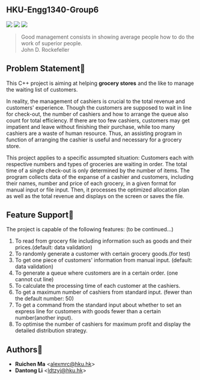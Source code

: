 HKU-Engg1340-Group6
-------------------

![](https://img.shields.io/github/release/lidantong/HKU-Engg1340-Group6.svg)
![](http://progressed.io/bar/15?title=completed)
![](https://img.shields.io/badge/language-C%2B%2B-green.svg)


> Good management consists in showing average people how to do the work of superior people.                                   
> John D. Rockefeller

Problem Statement:flashlight:
-----------------

This C++ project is aiming at helping **grocery stores** and the like to manage the waiting list of customers. 

In reality, the management of cashiers is crucial to the total revenue and customers' experience. Though the customers are supposed to wait in line for check-out, the number of cashiers and how to arrange the queue also count for total efficiency.  If there are too few cashiers, customers may get impatient and leave without finishing their purchase, while too many cashiers are a waste of human resource. Thus, an assisting program in function of arranging the cashier is useful and necessary for a grocery store.

This project applies to a specific assumpted situation: Customers each with respective numbers and types of groceries are waiting in order. The total time of a single check-out is only determined by the number of items. The program collects data of the expanse of a cashier and customers, including their names, number and price of each grocery, in a given format for manual input or file input. Then, it processes the optimized allocation plan as well as the total revenue and displays on the screen or saves the file.

Feature Support:gift:
---------------

The project is capable of the following features: (to be continued...)

1. To read from grocery file including information such as goods and their prices.(default: data validation)
2. To randomly generate a customer with certain grocery goods.(for test)
3. To get one piece of customers' information from manual input. (default: data validation)
4. To generate a queue where customers are in a certain order. (one cannot cut line)
5. To calculate the processing time of each customer at the cashiers.
6. To get a maximum number of cashiers from standard input. (fewer than the default number: 50)
7. To get a command from the standard input about whether to set an express line for customers with goods fewer than a certain number(another input).
8. To optimise the number of cashiers for maximum profit and display the detailed distribution strategy.

Authors:eyes:
----------

* **Ruichen Ma** <<alexmrc@hku.hk>>
* **Dantong Li** <<ldtzyj@hku.hk>>

